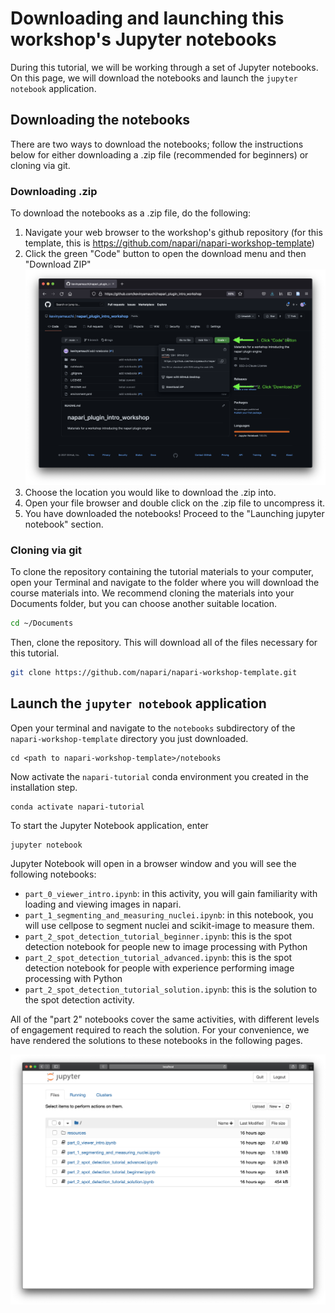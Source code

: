 # Downloading and launching this workshop's Jupyter notebooks

During this tutorial, we will be working through a set of Jupyter notebooks. On
this page, we will download the notebooks and launch the `jupyter notebook`
application. 

## Downloading the notebooks

There are two ways to download the notebooks; follow the instructions below for
either downloading a .zip file (recommended for beginners) or cloning via git.

### Downloading .zip
To download the notebooks as a .zip file, do the following:

1. Navigate your web browser to the workshop's github repository (for this
   template, this is https://github.com/napari/napari-workshop-template)
2. Click the green "Code" button to open the download menu and then
   "Download ZIP" ![download code](./resources/download_code.png)
3. Choose the location you would like to download the .zip into.
4. Open your file browser and double click on the .zip file to uncompress it.
5. You have downloaded the notebooks! Proceed to the "Launching jupyter
   notebook" section.

### Cloning via git
To clone the repository containing the tutorial materials to your computer, open
your Terminal and navigate to the folder where you will download the course
materials into. We recommend cloning the materials into your Documents folder,
but you can choose another suitable location. 

 ```bash
 cd ~/Documents
 ```

Then, clone the repository. This will download all of the files necessary for
this tutorial.

 ```bash
 git clone https://github.com/napari/napari-workshop-template.git
 ```

## Launch the `jupyter notebook` application

Open your terminal and navigate to the `notebooks` subdirectory of the
`napari-workshop-template` directory you just downloaded.

```
cd <path to napari-workshop-template>/notebooks
```

Now activate the `napari-tutorial` conda environment you created in the 
installation step.

```
conda activate napari-tutorial
```

To start the Jupyter Notebook application, enter

```bash
jupyter notebook
```

Jupyter Notebook will open in a browser window and you will see the following
notebooks:

- `part_0_viewer_intro.ipynb`: in this activity, you will gain familiarity with
  loading and viewing images in napari.
- `part_1_segmenting_and_measuring_nuclei.ipynb`: in this notebook, you will use
  cellpose to segment nuclei and scikit-image to measure them.
- `part_2_spot_detection_tutorial_beginner.ipynb`: this is the spot detection
  notebook for people new to image processing with Python
- `part_2_spot_detection_tutorial_advanced.ipynb`: this is the spot detection
  notebook for people with experience performing image processing with Python
- `part_2_spot_detection_tutorial_solution.ipynb`: this is the solution to the
  spot detection activity.

All of the "part 2" notebooks cover the same activities, with different levels
of engagement required to reach the solution. For your convenience, we have
rendered the solutions to these notebooks in the following pages.

![jupyter notebook](./resources/jupyter_notebook.png)
